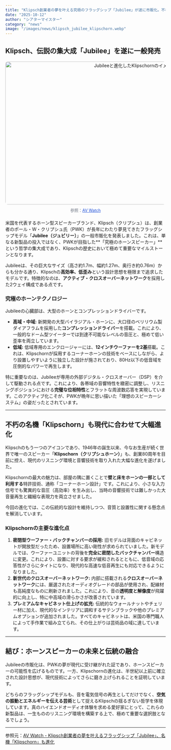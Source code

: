```yaml
---
title: "Klipsch創業者の夢を叶える究極のフラッグシップ「Jubilee」が遂に市販化。不朽の名機「Klipschorn」も現代に合わせた大幅進化"
date: "2025-10-12"
author: "シアターマイスター"
category: "news"
image: "/images/news/klipsch_jubilee_klipschorn.webp"
---
```


## Klipsch、伝説の集大成「Jubilee」を遂に一般発売

<figure style="text-align: center; margin: 20px auto;">
  <img src="/images/news/klipsch_jubilee_klipschorn.webp" alt="Jubileeと進化したKlipschornのイメージ" width="800" height="450" style="display: block; margin: 0 auto; border-radius: 8px;" />
  <figcaption style="margin-top: 8px; font-size: 0.9em; color: #6b7280;">
    参照：<a href="https://av.watch.impress.co.jp/docs/news/2053605.html" target="_blank" style="color: #1d4ed8; text-decoration: underline;">AV Watch</a>
  </figcaption>
</figure>

米国を代表するホーン型スピーカーブランド、Klipsch（クリプシュ）は、創業者のポール・W・クリプシュ氏（PWK）が長年にわたり夢見てきたフラッグシップモデル「**Jubilee（ジュビリー）**」の一般市販化を発表しました。これは、単なる新製品の投入ではなく、PWKが目指した**「究極のホーンスピーカー」**という哲学の集大成であり、Klipschの歴史において極めて重要なマイルストーンとなります。

Jubileeは、その巨大なサイズ（高さ約1.7m、幅約1.27m、奥行き約0.76m）からも分かる通り、Klipschの**高効率、低歪み**という設計思想を極限まで追求したモデルです。特徴的なのは、**アクティブ・クロスオーバーネットワーク**を採用した2ウェイ構成である点です。

### 究極のホーンテクノロジー

Jubileeの心臓部は、大型のホーンとコンプレッションドライバーです。

* **高域・中域:** 新開発の大型バイラジアル・ホーンに、大口径のベリリウム製ダイアフラムを採用した**コンプレッションドライバー**を搭載。これにより、一般的なドーム型ツイーターでは到達不可能なレベルの音圧と、極めて低い歪率を両立しています。
* **低域:** 低域専用のエンクロージャーには、**12インチウーファーを2基**搭載。これは、Klipschornが採用するコーナーホーンの技術をベースにしながら、より設置しやすいように独立した設計が施されており、80Hz以下の低音域を圧倒的なパワーで再生します。

特に重要なのは、Jubileeが専用の外部デジタル・クロスオーバー（DSP）を介して駆動される点です。これにより、各帯域の音響特性を緻密に調整し、リスニングポジションにおける**完璧な位相特性**とフラットな周波数応答を実現しています。このアクティブ化こそが、PWKが晩年に思い描いた「理想のスピーカーシステム」の姿だったとされています。

---

## 不朽の名機「Klipschorn」も現代に合わせて大幅進化

Klipschのもう一つのアイコンであり、1946年の誕生以来、今なお生産が続く世界で唯一のスピーカー「**Klipschorn（クリプシュホーン）**」も、創業80周年を目前に控え、現代のリスニング環境と音響技術を取り入れた大幅な進化を遂げました。

Klipschornの最大の魅力は、部屋の隅に置くことで**壁と床をホーンの一部として利用する**特許技術、通称「コーナーホーン設計」です。これにより、小さな入力信号でも驚異的な音圧（高効率）を生み出し、当時の音響技術では難しかった大音量再生と繊細な表現力を両立させました。

今回の進化では、この伝統的な設計を維持しつつ、音質と設置性に関する懸念点を解消しています。

### Klipschornの主要な進化点

1.  **密閉型ウーファー・バックチャンバーの採用:**
    旧モデルは背面のキャビネットが開放型だったため、設置場所に高い剛性が求められていました。新モデルでは、ウーファーユニットの背後を**完全に密閉したバックチャンバー**構造に変更。これにより、設置に対する要求が緩和されるとともに、低音域の応答性がさらにタイトになり、現代的な高速な低音再生にも対応できるようになりました。
2.  **新世代のクロスオーバーネットワーク:**
    内部に搭載される**クロスオーバーネットワーク**には、厳選されたオーディオグレードの部品が使用され、配線材も高純度なものに刷新されました。これにより、音の**透明度と解像度**が飛躍的に向上し、特に中高域の滑らかさが改善されています。
3.  **プレミアムなキャビネット仕上げの拡充:**
    伝統的なウォールナットやチェリー材に加え、現代的なインテリアに調和するサテンブラックや他のプレミアムオプションが追加されました。すべてのキャビネットは、米国の専門職人によって手作業で組み立てられ、その仕上がりは芸術品の域に達しています。

---

## 結び：ホーンスピーカーの未来と伝統の融合

Jubileeの市販化は、PWKの夢が現代に受け継がれた証であり、ホーンスピーカーの可能性を広げるものです。一方、Klipschornの進化は、半世紀以上前に確立された設計思想が、現代技術によってさらに磨き上げられることを証明しています。

どちらのフラッグシップモデルも、音を電気信号の再生としてだけでなく、**空気の振動とエネルギーを伝える芸術**として捉えるKlipschの揺るぎない哲学を体現しています。真のハイエンドオーディオ体験を求める愛好家にとって、これらの新製品は、一生もののリスニング環境を構築する上で、極めて重要な選択肢となるでしょう。

---

参照元：[AV Watch - Klipsch創業者の夢を叶えるフラッグシップ「Jubilee」、名機「Klipschorn」も進化](https://av.watch.impress.co.jp/docs/news/2053605.html)